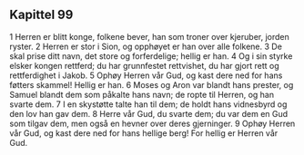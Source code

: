 ## Kapittel 99

1 Herren er blitt konge, folkene bever, han som troner over kjeruber, jorden ryster.
2 Herren er stor i Sion, og opphøyet er han over alle folkene.
3 De skal prise ditt navn, det store og forferdelige; hellig er han.
4 Og i sin styrke elsker kongen rettferd; du har grunnfestet rettvishet, du har gjort rett og rettferdighet i Jakob.
5 Ophøy Herren vår Gud, og kast dere ned for hans føtters skammel! Hellig er han.
6 Moses og Aron var blandt hans prester, og Samuel blandt dem som påkalte hans navn; de ropte til Herren, og han svarte dem.
7 I en skystøtte talte han til dem; de holdt hans vidnesbyrd og den lov han gav dem.
8 Herre vår Gud, du svarte dem; du var dem en Gud som tilgav dem, men også en hevner over deres gjerninger.
9 Ophøy Herren vår Gud, og kast dere ned for hans hellige berg! For hellig er Herren vår Gud.
